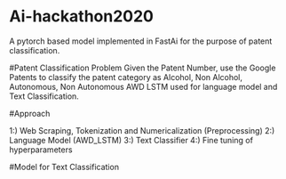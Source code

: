 # Ai-hackathon2020
A pytorch based model implemented in FastAi for the purpose of patent classification.

#Patent Classification Problem
Given the Patent Number, use the Google Patents to classify the patent category as Alcohol, Non Alcohol, Autonomous, Non Autonomous AWD LSTM used for language model and Text Classification.

#Approach

   1:) Web Scraping, Tokenization and Numericalization (Preprocessing)
   2:) Language Model (AWD_LSTM)
   3:) Text Classifier
   4:) Fine tuning of hyperparameters

#Model for Text Classification


